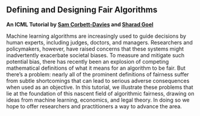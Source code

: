 ## Defining and Designing Fair Algorithms

**An ICML Tutorial by [Sam Corbett-Davies](https://samcorbettdavies.com/) and [Sharad Goel](https://5harad.com/)**

Machine learning algorithms are increasingly used to guide decisions by human experts, including judges, doctors, and managers. Researchers and policymakers, however, have raised concerns that these systems might inadvertently exacerbate societal biases. To measure and mitigate such potential bias, there has recently been an explosion of competing mathematical definitions of what it means for an algorithm to be fair. But there’s a problem: nearly all of the prominent definitions of fairness suffer from subtle shortcomings that can lead to serious adverse consequences when used as an objective. In this tutorial, we illustrate these problems that lie at the foundation of this nascent field of algorithmic fairness, drawing on ideas from machine learning, economics, and legal theory. In doing so we hope to offer researchers and practitioners a way to advance the area.

